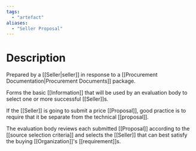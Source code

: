```yaml
---
tags:
  - "artefact"
aliases:
  - "Seller Proposal"
---
```

# Description
Prepared by a [[Seller|seller]] in response to a [[Procurement Documentation|Procurement Documents]] package.

Forms the basic [[Information]] that will be used by an evaluation body to select one or more successful [[Seller]]s.

If the [[Seller]] is going to submit a price [[Proposal]], good practice is to require that it be separate from the technical [[proposal]].

The evaluation body reviews each submitted [[Proposal]] according to the [[source selection criteria]] and selects the [[Seller]] that can best satisfy the buying [[Organization]]'s [[requirement]]s.